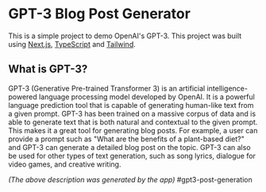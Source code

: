 # GPT-3 Blog Post Generator

This is a simple project to demo OpenAI's GPT-3. This project was built using [Next.js](https://github.com/vercel/next.js), [TypeScript](https://github.com/microsoft/TypeScript) and [Tailwind](https://github.com/tailwindlabs/tailwindcss).

## What is GPT-3?

GPT-3 (Generative Pre-trained Transformer 3) is an artificial intelligence-powered language processing model developed by OpenAI. It is a powerful language prediction tool that is capable of generating human-like text from a given prompt. GPT-3 has been trained on a massive corpus of data and is able to generate text that is both natural and contextual to the given prompt. This makes it a great tool for generating blog posts. For example, a user can provide a prompt such as "What are the benefits of a plant-based diet?" and GPT-3 can generate a detailed blog post on the topic. GPT-3 can also be used for other types of text generation, such as song lyrics, dialogue for video games, and creative writing.

_(The above description was generated by the app)_
# g p t 3 - p o s t - g e n e r a t i o n  
 